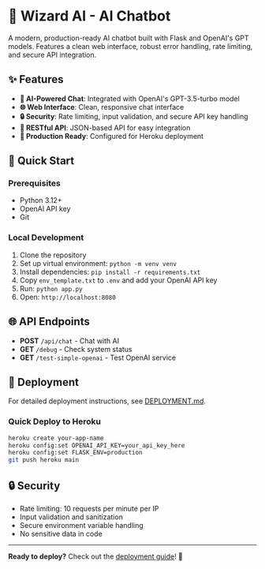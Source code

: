 # 🤖 Wizard AI - AI Chatbot

A modern, production-ready AI chatbot built with Flask and OpenAI's GPT models. Features a clean web interface, robust error handling, rate limiting, and secure API integration.

## ✨ Features

- **🤖 AI-Powered Chat**: Integrated with OpenAI's GPT-3.5-turbo model
- **🌐 Web Interface**: Clean, responsive chat interface
- **🔒 Security**: Rate limiting, input validation, and secure API key handling
- **📱 RESTful API**: JSON-based API for easy integration
- **🚀 Production Ready**: Configured for Heroku deployment

## 🚀 Quick Start

### Prerequisites
- Python 3.12+
- OpenAI API key
- Git

### Local Development
1. Clone the repository
2. Set up virtual environment: `python -m venv venv`
3. Install dependencies: `pip install -r requirements.txt`
4. Copy `env_template.txt` to `.env` and add your OpenAI API key
5. Run: `python app.py`
6. Open: `http://localhost:8080`

## 🌐 API Endpoints

- **POST** `/api/chat` - Chat with AI
- **GET** `/debug` - Check system status
- **GET** `/test-simple-openai` - Test OpenAI service

## 🚀 Deployment

For detailed deployment instructions, see [DEPLOYMENT.md](DEPLOYMENT.md).

### Quick Deploy to Heroku
```bash
heroku create your-app-name
heroku config:set OPENAI_API_KEY=your_api_key_here
heroku config:set FLASK_ENV=production
git push heroku main
```

## 🔒 Security

- Rate limiting: 10 requests per minute per IP
- Input validation and sanitization
- Secure environment variable handling
- No sensitive data in code

---

**Ready to deploy?** Check out the [deployment guide](DEPLOYMENT.md)! 🚀

